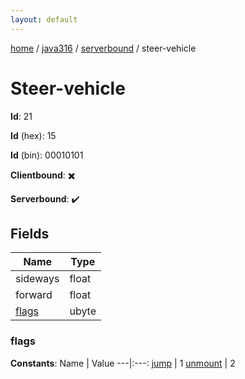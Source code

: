 ```yaml
---
layout: default
---
```


[home](/)  /  [java316](/protocol/java316)  /  [serverbound](/protocol/java316/serverbound)  /  steer-vehicle

# Steer-vehicle

**Id**: 21

**Id** (hex): 15

**Id** (bin): 00010101

**Clientbound**: ✖️

**Serverbound**: ✔️

## Fields

Name | Type
---|---
sideways | float
forward | float
[flags](#flags) | ubyte

### flags

**Constants**:
Name | Value
---|:---:
[jump](flags_jump) | 1
[unmount](flags_unmount) | 2

